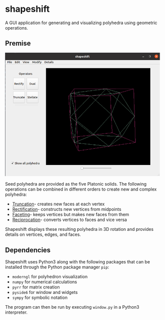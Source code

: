 # shapeshift
A GUI application for generating and visualizing polyhedra using geometric operations.

## Premise
![Screenshot of Shapeshift](img/cube-cuboctahedron.png)

Seed polyhedra are provided as the five Platonic solids.
The following operations can be combined in different orders to create new and complex polyhedra:
* [Truncation](https://en.wikipedia.org/wiki/Truncation_(geometry))- creates new faces at each vertex
* [Rectification](https://en.wikipedia.org/wiki/Rectification_(geometry))- constructs new vertices from midpoints
* [Faceting](https://en.wikipedia.org/wiki/Faceting)- keeps vertices but makes new faces from them
* [Reciprocation](https://en.wikipedia.org/wiki/Dual_polyhedron)- converts vertices to faces and vice versa

Shapeshift displays these resulting polyhedra in 3D rotation and provides details on vertices, edges, and faces.

## Dependencies
Shapeshift uses Python3 along with the following packages that can be installed through the Python package manager `pip`:

* `moderngl` for polyhedron visualization
* `numpy` for numerical calculations
* `pyrr` for matrix creation
* `pyside6` for window and widgets
* `sympy` for symbolic notation

The program can then be run by executing `window.py` in a Python3 interpreter.
